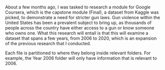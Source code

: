 About a few months ago, I was tasked to research a module for Google Coursera, which is the capstone module (Final), 
a dataset from Kaggle was picked, to demonstrate a need for stricter gun laws. Gun violence within the United States 
has been a prevalent subject to bring up, as thousands of people across the country have either access to a gun or know 
someone who owns one. What this research will entail is that this will examine a dataset that spans a few years, 
from 2006 to 2020, which is an expansion of the previous research that I conducted.

Each file is partitioned to where they belong inside relevant folders. For example, the Year 2006 folder will only have
information that is relevant to 2006. 
